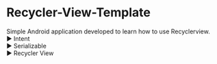 # Recycler-View-Template
Simple Android application developed to learn how to use Recyclerview.  
► Intent    
► Serializable    
► Recycler View    
